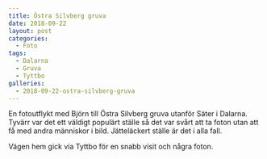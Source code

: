 ```yaml
---
title: Östra Silvberg gruva
date: 2018-09-22
layout: post
categories:
  - Foto
tags:
  - Dalarna
  - Gruva
  - Tyttbo
galleries:
  - 2018-09-22-ostra-silvberg-gruva
---
```


En fotoutflykt med Björn till Östra Silvberg gruva utanför Säter i Dalarna. Tyvärr var det ett väldigt populärt ställe så det var svårt att ta foton utan att få med andra människor i bild. Jätteläckert ställe är det i alla fall.

Vägen hem gick via Tyttbo för en snabb visit och några foton.
